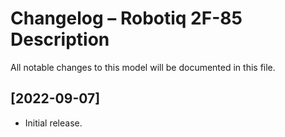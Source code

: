 # Changelog – Robotiq 2F-85 Description

All notable changes to this model will be documented in this file.

## [2022-09-07]
- Initial release.
